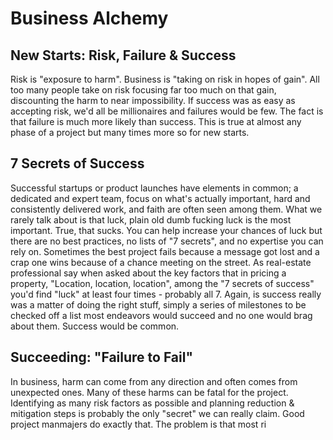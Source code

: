 # Business Alchemy
## New Starts: Risk, Failure & Success
Risk is "exposure to harm". 
Business is "taking on risk in hopes of gain". 
All too many people take on risk focusing far too much on that gain, discounting the harm to near impossibility. 
If success was as easy as accepting risk, we'd all be millionaires and failures would be few. 
The fact is that failure is much more likely than success.
This is true at almost any phase of a project but many times more so for new starts.

## 7 Secrets of Success
Successful startups or product launches have elements in common; a dedicated and expert team, focus on what's actually important, hard and consistently delivered work, and faith are often seen among them. 
What we rarely talk about is that luck, plain old dumb fucking luck is the most important.
True, that sucks. 
You can help increase your chances of luck but there are no best practices, no lists of "7 secrets", and no expertise you can rely on.
Sometimes the best project fails because a message got lost and a crap one wins because of a chance meeting on the street.
As real-estate professional say when asked about the key factors that in pricing a property, "Location, location, location", among the "7 secrets of success" you'd find "luck" at least four times - probably all 7.
Again, is success really was a matter of doing the right stuff, simply a series of milestones to be checked off a list most endeavors would succeed and no one would brag about them. 
Success would be common.

## Succeeding: "Failure to Fail"
In business, harm can come from any direction and often comes from unexpected ones. Many of these harms can be fatal for the project. Identifying as many risk factors as possible and planning reduction & mitigation steps is probably the only "secret" we can really claim. Good project manmajers do exactly that. The problem is that most ri



<!--stackedit_data:
eyJoaXN0b3J5IjpbOTYzMjQzNzc3XX0=
-->